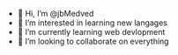 - 👋 Hi, I’m @jbMedved
- 👀 I’m interested in learning new langages
- 🌱 I’m currently learning web devlopment
- 💞️ I’m looking to collaborate on everything

<!---
jbMedved/jbMedved is a ✨ special ✨ repository because its `README.md` (this file) appears on your GitHub profile.
You can click the Preview link to take a look at your changes.
--->
